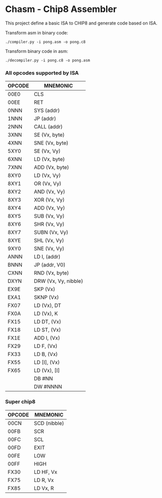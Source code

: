 # Chasm - Chip8 Assembler

This project define a basic ISA to CHIP8 and generate code based on ISA.

Transform asm in binary code:
```
./compiler.py -i pong.asm -o pong.c8
```

Transform binary code in asm:
```
./decompiler.py -i pong.c8 -o pong.asm
```

### All opcodes supported by ISA

| OPCODE  |      MNEMONIC        |
| ------- | -------------------- |
| 00E0    | CLS                  |
| 00EE    | RET                  |
| 0NNN    | SYS (addr)           |
| 1NNN    | JP (addr)            |
| 2NNN    | CALL (addr)          |
| 3XNN    | SE (Vx, byte)        |
| 4XNN    | SNE (Vx, byte)       |
| 5XY0    | SE (Vx, Vy)          |
| 6XNN    | LD (Vx, byte)        |
| 7XNN    | ADD (Vx, byte)       |
| 8XY0    | LD  (Vx, Vy)         |
| 8XY1    | OR  (Vx, Vy)         |
| 8XY2    | AND (Vx, Vy)         |
| 8XY3    | XOR (Vx, Vy)         |
| 8XY4    | ADD (Vx, Vy)         |
| 8XY5    | SUB (Vx, Vy)         |
| 8XY6    | SHR (Vx, Vy)         |
| 8XY7    | SUBN (Vx, Vy)        |
| 8XYE    | SHL (Vx, Vy)         |
| 9XY0    | SNE (Vx, Vy)         |
| ANNN    | LD I, (addr)         |
| BNNN    | JP (addr, V0)        |
| CXNN    | RND (Vx, byte)       |
| DXYN    | DRW (Vx, Vy, nibble) |
| EX9E    | SKP (Vx)             |
| EXA1    | SKNP (Vx)            |
| FX07    | LD (Vx), DT          |
| FX0A    | LD (Vx), K           |
| FX15    | LD DT, (Vx)          |
| FX18    | LD ST, (Vx)          |
| FX1E    | ADD I, (Vx)          |
| FX29    | LD F, (Vx)           |
| FX33    | LD B, (Vx)           |
| FX55    | LD [I], (Vx)         |
| FX65    | LD (Vx), [I]         |
|         | DB #NN               |
|         | DW #NNNN             |

### Super chip8

| OPCODE  |      MNEMONIC        |
| ------- | -------------------- |
| 00CN    | SCD (nibble)         |
| 00FB    | SCR                  |
| 00FC    | SCL                  |
| 00FD    | EXIT                 |
| 00FE    | LOW                  |
| 00FF    | HIGH                 |
| FX30    | LD HF, Vx            |
| FX75    | LD R, Vx             |
| FX85    | LD Vx, R             |
